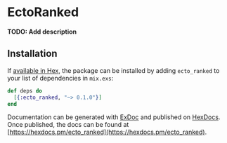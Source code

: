 # EctoRanked

**TODO: Add description**

## Installation

If [available in Hex](https://hex.pm/docs/publish), the package can be installed
by adding `ecto_ranked` to your list of dependencies in `mix.exs`:

```elixir
def deps do
  [{:ecto_ranked, "~> 0.1.0"}]
end
```

Documentation can be generated with [ExDoc](https://github.com/elixir-lang/ex_doc)
and published on [HexDocs](https://hexdocs.pm). Once published, the docs can
be found at [https://hexdocs.pm/ecto_ranked](https://hexdocs.pm/ecto_ranked).

